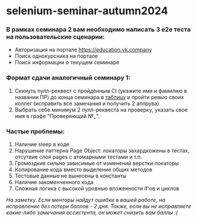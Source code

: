 # selenium-seminar-autumn2024

### В рамках семинара 2 вам необходимо написать 3 e2e теста на пользовательские сценарии: 
- Авторизация на портале https://education.vk.company
- Поиск однокурсника на портале 
- Поиск информации о текущем семинаре

### Формат сдачи аналогичный семинару 1: 
1. Скинуть пулл-реквест с пройденным CI (укажите имя и фамилию в названии ПР) до конца семинара в 
[таблицу](https://docs.google.com/spreadsheets/d/1MlqnNYriqDXIL8oJJUIl_tWcBjCO0hFIHS1AVjVlxzM/edit?usp=sharing) и пройти ревью своих коллег (исправить все замечания и получить 2 аппрува)
2. Выбрать себе минимум 2 пулл-реквеста на проверку, указать свое имя в графе "Проверяющий №_".

### Частые проблемы:
1. Наличие sleep в коде
2. Нарушение паттерна Page Object: локаторы захардкожены в тестах, отсутвие слоя pages с атомарными тестами и т.п.
3. Громоздкие сильно зависимые от изменений верстки локаторы
4. Копирование кода вместо выделение общих методов
5. Тестовые данные не вынесены в константы
6. Наличие закоменченного кода
7. Сложная логика с высокой уровнью вложенности if'ов и циклов

*На заметку. Если менторы найдут ошибки в вашей работе, на исправление без потери баллов - 2 дня. Также, если вы не исправляете какие-либо замечания ассистента, он может снизить вам баллы :(*
